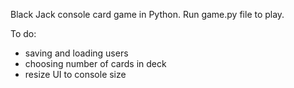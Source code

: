 Black Jack console card game in Python.
Run game.py file to play.

To do:
* saving and loading users
* choosing number of cards in deck
* resize UI to console size

